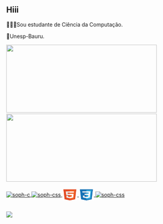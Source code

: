 ## Hiii
 <div>
<p>👩🏽‍💻Sou estudante de Ciência da Computação.</p>
<p>🏫Unesp-Bauru.</p> 
 </div>

 
 <div>
  <a href="https://github.com/sophiaferreira">
  <img height="180em" width="400cm" src="https://github-readme-stats.vercel.app/api?username=sophiaferreira&theme=jolly&show_icons=true&hide_border=true&count_private=true&rank_icon=github"/>
  <img height="180cm" width="400cm"src="https://github-readme-stats.vercel.app/api/top-langs/?username=sophiaferreira&theme=jolly&show_icons=true&hide_border=true&layout=compact"/>    
 </div>
 
<div style="display: inline_block"><br>
  <img align="center" alt="soph-c" height="30" width="40" src="https://cdn.jsdelivr.net/gh/devicons/devicon@latest/icons/c/c-original.svg">
  <img align="center" alt="soph-css" height="30" width="40" src="https://cdn.jsdelivr.net/gh/devicons/devicon@latest/icons/javascript/javascript-original.svg" >
  <img align="center" alt="soph-html" height="30" width="40" src="https://raw.githubusercontent.com/devicons/devicon/master/icons/html5/html5-original.svg">
  <img align="center" alt="soph-css" height="30" width="40" src="https://raw.githubusercontent.com/devicons/devicon/master/icons/css3/css3-original.svg">
  <img align="center" alt="soph-css" height="30" width="40" src="https://cdn.jsdelivr.net/gh/devicons/devicon@latest/icons/git/git-original.svg"> 
</div>


##
<div>
 <a href = "mailto:sophia.aggarwal@unesp.br"><img src="https://img.shields.io/badge/-Gmail-%23333?style=for-the-badge&logo=gmail&logoColor=white" target="_blank"></a>
</div>

